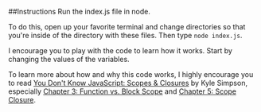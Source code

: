 ##Instructions
Run the index.js file in node.

To do this, open up your favorite terminal and change directories so that you're inside of the directory with these files. Then type `node index.js`.

I encourage you to play with the code to learn how it works. Start by changing the values of the variables.

To learn more about how and why this code works, I highly encourage you to read [You Don't Know JavaScript: Scopes & Closures](https://github.com/getify/You-Dont-Know-JS/blob/master/scope%20%26%20closures/README.md "You Don't Know JavaScript: Scopes & Closures") by Kyle Simpson, especially [Chapter 3: Function vs. Block Scope](https://github.com/getify/You-Dont-Know-JS/blob/master/scope%20%26%20closures/ch3.md "Chapter 3: Function vs. Block Scope") and [Chapter 5: Scope Closure](https://github.com/getify/You-Dont-Know-JS/blob/master/scope%20%26%20closures/ch5.md "Chapter 5: Scope Closure").
